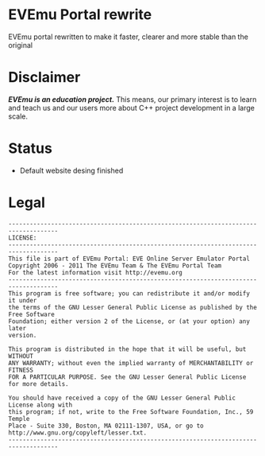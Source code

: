 # EVEmu Portal rewrite
EVEmu portal rewritten to make it faster, clearer and more stable than the original

# Disclaimer
***EVEmu is an education project.***
 This means, our primary interest is to learn and teach
us and our users more about C++ project development in a large
scale.

# Status
- Default website desing finished

# Legal
    ------------------------------------------------------------------------------------
    LICENSE:
    ------------------------------------------------------------------------------------
    This file is part of EVEmu Portal: EVE Online Server Emulator Portal
    Copyright 2006 - 2011 The EVEmu Team & The EVEmu Portal Team
    For the latest information visit http://evemu.org
    ------------------------------------------------------------------------------------
    This program is free software; you can redistribute it and/or modify it under
    the terms of the GNU Lesser General Public License as published by the Free Software
    Foundation; either version 2 of the License, or (at your option) any later
    version.

    This program is distributed in the hope that it will be useful, but WITHOUT
    ANY WARRANTY; without even the implied warranty of MERCHANTABILITY or FITNESS
    FOR A PARTICULAR PURPOSE. See the GNU Lesser General Public License for more details.

    You should have received a copy of the GNU Lesser General Public License along with
    this program; if not, write to the Free Software Foundation, Inc., 59 Temple
    Place - Suite 330, Boston, MA 02111-1307, USA, or go to
    http://www.gnu.org/copyleft/lesser.txt.
    ------------------------------------------------------------------------------------
